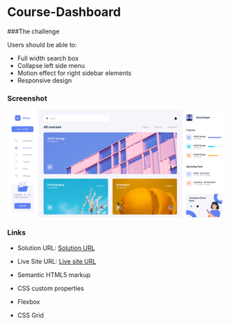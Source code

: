 # Course-Dashboard

###The challenge

Users should be able to:
- Full width search box
- Collapse left side menu
- Motion effect for right sidebar elements
- Responsive design

### Screenshot

![](./screenshot.png)

### Links

- Solution URL: [Solution URL ](https://github.com/meysamminoo/Course-Dashboard)
- Live Site URL: [Live site URL ](https://meysamminoo.github.io/Course-Dashboard)

- Semantic HTML5 markup
- CSS custom properties
- Flexbox
- CSS Grid
